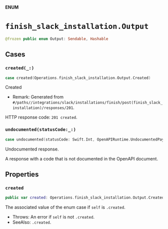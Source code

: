 **ENUM**

# `finish_slack_installation.Output`

```swift
@frozen public enum Output: Sendable, Hashable
```

## Cases
### `created(_:)`

```swift
case created(Operations.finish_slack_installation.Output.Created)
```

Created

- Remark: Generated from `#/paths//integrations/slack/installations/finish/post(finish_slack_installation)/responses/201`.

HTTP response code: `201 created`.

### `undocumented(statusCode:_:)`

```swift
case undocumented(statusCode: Swift.Int, OpenAPIRuntime.UndocumentedPayload)
```

Undocumented response.

A response with a code that is not documented in the OpenAPI document.

## Properties
### `created`

```swift
public var created: Operations.finish_slack_installation.Output.Created
```

The associated value of the enum case if `self` is `.created`.

- Throws: An error if `self` is not `.created`.
- SeeAlso: `.created`.
